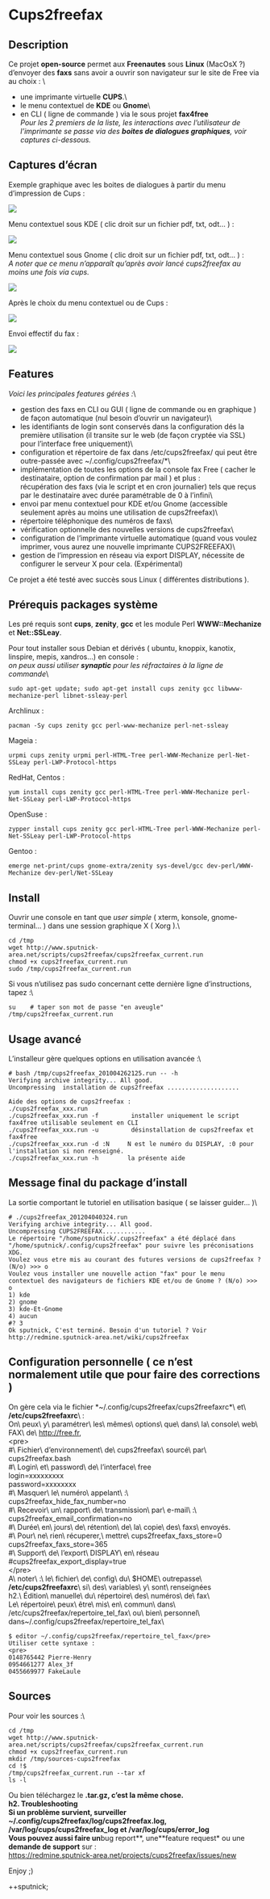 Cups2freefax
============

Description
-----------

Ce projet **open-source** permet aux **Freenautes** sous **Linux**
(MacOsX ?) d’envoyer des **faxs** sans avoir a ouvrir son navigateur sur
le site de Free via au choix : \
 - une imprimante virtuelle **CUPS**.\
 - le menu contextuel de **KDE** ou **Gnome**\
 - en CLI ( ligne de commande ) via le sous projet **fax4free**\
*Pour les 2 premiers de la liste, les interactions avec l’utilisateur de
l’imprimante se passe via des **boites de dialogues graphiques**, voir
captures ci-dessous.*

Captures d’écran
----------------

Exemple graphique avec les boites de dialogues à partir du menu
d’impression de Cups :

![](http://www.sputnick-area.net/ftp/downloads/snapshot1262216241.png)

Menu contextuel sous KDE ( clic droit sur un fichier pdf, txt, odt… ) :

![](http://img63.imageshack.us/img63/9335/fax4free.png)

Menu contextuel sous Gnome ( clic droit sur un fichier pdf, txt, odt… )
:\
*A noter que ce menu n’apparaît qu’après avoir lancé cups2freefax au
moins une fois via cups.*

![](http://omploader.org/vNGFqbQ)

Après le choix du menu contextuel ou de Cups :

![](http://www.sputnick-area.net/ftp/downloads/snapshot1262216245.png)

Envoi effectif du fax :

![](http://pix.toile-libre.org/upload/original/1333509024.png)

Features
--------

*Voici les principales features gérées :*\
 - gestion des faxs en CLI ou GUI ( ligne de commande ou en graphique )
de façon automatique (nul besoin d’ouvrir un navigateur)\
 - les identifiants de login sont conservés dans la configuration dés la
première utilisation (il transite sur le web (de façon cryptée via SSL)
pour l’interface free uniquement)\
 - configuration et répertoire de fax dans /etc/cups2freefax/ qui peut
être outre-passée avec \~/.config/cups2freefax/\*\
 - implémentation de toutes les options de la console fax Free ( cacher
le destinataire, option de confirmation par mail ) et plus : \
 récupération des faxs (via le script et en cron journalier) tels que
reçus par le destinataire avec durée paramétrable de 0 à l’infini\
 - envoi par menu contextuel pour KDE et/ou Gnome (accessible seulement
après au moins une utilisation de cups2freefax)\
 - répertoire téléphonique des numéros de faxs\
 - vérification optionnelle des nouvelles versions de cups2freefax\
 - configuration de l’imprimante virtuelle automatique (quand vous
voulez imprimer, vous aurez une nouvelle imprimante CUPS2FREEFAX)\
 - gestion de l’impression en réseau via export DISPLAY, nécessite de
configurer le serveur X pour cela. (Expérimental)

Ce projet a été testé avec succès sous Linux ( différentes distributions
).

Prérequis packages système
--------------------------

Les pré requis sont **cups**, **zenity**, **gcc** et les module Perl
**WWW::Mechanize** et **Net::SSLeay**.

Pour tout installer sous Debian et dérivés ( ubuntu, knoppix, kanotix,
linspire, mepis, xandros…) en console :\
*on peux aussi utiliser **synaptic** pour les réfractaires à la ligne de
commande*\

    sudo apt-get update; sudo apt-get install cups zenity gcc libwww-mechanize-perl libnet-ssleay-perl

Archlinux :

    pacman -Sy cups zenity gcc perl-www-mechanize perl-net-ssleay

Mageia :

    urpmi cups zenity urpmi perl-HTML-Tree perl-WWW-Mechanize perl-Net-SSLeay perl-LWP-Protocol-https

RedHat, Centos :

    yum install cups zenity gcc perl-HTML-Tree perl-WWW-Mechanize perl-Net-SSLeay perl-LWP-Protocol-https

OpenSuse :

    zypper install cups zenity gcc perl-HTML-Tree perl-WWW-Mechanize perl-Net-SSLeay perl-LWP-Protocol-https

Gentoo :

    emerge net-print/cups gnome-extra/zenity sys-devel/gcc dev-perl/WWW-Mechanize dev-perl/Net-SSLeay

Install
-------

Ouvrir une console en tant que *user simple* ( xterm, konsole,
gnome-terminal… ) dans une session graphique X ( Xorg ).\

    cd /tmp
    wget http://www.sputnick-area.net/scripts/cups2freefax/cups2freefax_current.run
    chmod +x cups2freefax_current.run
    sudo /tmp/cups2freefax_current.run

Si vous n’utilisez pas sudo concernant cette dernière ligne
d’instructions, tapez :\

    su    # taper son mot de passe "en aveugle"
    /tmp/cups2freefax_current.run

Usage avancé
------------

L’installeur gère quelques options en utilisation avancée :\

    # bash /tmp/cups2freefax_201004262125.run -- -h
    Verifying archive integrity... All good.
    Uncompressing  installation de cups2freefax ....................

    Aide des options de cups2freefax :
    ./cups2freefax_xxx.run
    ./cups2freefax_xxx.run -f         installer uniquement le script fax4free utilisable seulement en CLI
    ./cups2freefax_xxx.run -u         désinstallation de cups2freefax et fax4free
    ./cups2freefax_xxx.run -d :N     N est le numéro du DISPLAY, :0 pour l'installation si non renseigné.
    ./cups2freefax_xxx.run -h        la présente aide

Message final du package d’install
----------------------------------

La sortie comportant le tutoriel en utilisation basique ( se laisser
guider… )\

    # ./cups2freefax_201204040324.run 
    Verifying archive integrity... All good.
    Uncompressing CUPS2FREEFAX............
    Le répertoire "/home/sputnick/.cups2freefax" a été déplacé dans "/home/sputnick/.config/cups2freefax" pour suivre les préconisations XDG.
    Voulez vous etre mis au courant des futures versions de cups2freefax ? (N/o) >>> o
    Voulez vous installer une nouvelle action "fax" pour le menu contextuel des navigateurs de fichiers KDE et/ou de Gnome ? (N/o) >>> o
    1) kde
    2) gnome
    3) kde-Et-Gnome
    4) aucun
    #? 3
    Ok sputnick, C'est terminé. Besoin d'un tutoriel ? Voir http://redmine.sputnick-area.net/wiki/cups2freefax

Configuration personnelle ( ce n’est normalement utile que pour faire des corrections )
---------------------------------------------------------------------------------------

On gère cela via le fichier
\*~/.config/cups2freefax/cups2freefaxrc\*\\ et\\ **/etc/cups2freefaxrc**\\ :
\
On\\ peux\\ y\\ paramétrer\\ les\\ mêmes\\ options\\ que\\ dans\\ la\\ console\\ web\\ FAX\\ de\\ http://free.fr,
\
\<pre\>\
\#\\ Fichier\\ d’environnement\\ de\\ cups2freefax\\ sourcé\\ par\\ cups2freefax.bash
\
\#\\ Login\\ et\\ password\\ de\\ l’interface\\ free\
login=xxxxxxxxx\
password=xxxxxxxx
\
\#\\ Masquer\\ le\\ numéro\\ appelant\\ :\\ \
cups2freefax\_hide\_fax\_number=no
\
\#\\ Recevoir\\ un\\ rapport\\ de\\ transmission\\ par\\ e-mail\\ :\\ \
cups2freefax\_email\_confirmation=no
\
\#\\ Durée\\ en\\ jours\\ de\\ rétention\\ de\\ la\\ copie\\ des\\ faxs\\ envoyés.\
\#\\ Pour\\ ne\\ rien\\ récuperer,\\ mettre\\ cups2freefax\_faxs\_store=0\
cups2freefax\_faxs\_store=365
\
\#\\ Support\\ de\\ l’export\\ DISPLAY\\ en\\ réseau\
\#cups2freefax\_export\_display=true\
\</pre\>
\
A\\ noter\\ :\\ le\\ fichier\\ de\\ config\\ du\\ \$HOME\\ outrepasse\\ **/etc/cups2freefaxrc**\\ si\\ des\\ variables\\ y\\ sont\\ renseignées
\
h2.\\ Édition\\ manuelle\\ du\\ répertoire\\ des\\ numéros\\ de\\ fax\\ 
\
Le\\ répertoire\\ peux\\ être\\ mis\\ en\\ commun\\ dans\\ /etc/cups2freefax/repertoire\_tel\_fax\\ ou\\ bien\\ personnel\\ dans~/.config/cups2freefax/repertoire\_tel\_fax\

    $ editor ~/.config/cups2freefax/repertoire_tel_fax</pre>
    Utiliser cette syntaxe :
    <pre>
    0148765442 Pierre-Henry
    0954661277 Alex_3f
    0455669977 FakeLaule

Sources
-------

Pour voir les sources :\

    cd /tmp
    wget http://www.sputnick-area.net/scripts/cups2freefax/cups2freefax_current.run
    chmod +x cups2freefax_current.run
    mkdir /tmp/sources-cups2freefax
    cd !$
    /tmp/cups2freefax_current.run --tar xf
    ls -l

Ou bien téléchargez le **.tar.gz, c’est la même chose.
\
h2. Troubleshooting
\
Si un problème survient, surveiller
\~/.config/cups2freefax/log/cups2freefax.log,
/var/log/cups/cups2freefax\_log et /var/log/cups/error\_log
\
Vous pouvez aussi faire un**bug report**, une**feature request\* ou une
**demande de support** sur :\
https://redmine.sputnick-area.net/projects/cups2freefax/issues/new

Enjoy ;)

++sputnick;
